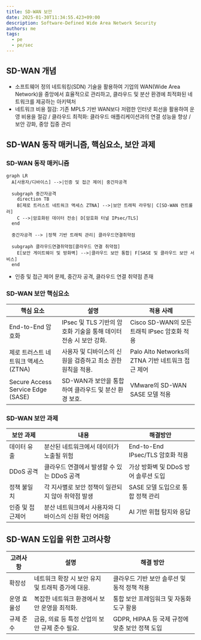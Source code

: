 ```yaml
---
title: SD-WAN 보안
date: 2025-01-30T11:34:55.423+09:00
description: Software-Defined Wide Area Network Security
authors: me
tags:
  - pe
  - pe/sec
---
```


## SD-WAN 개념

- 소프트웨어 정의 네트워킹(SDN) 기술을 활용하여 기업의 WAN(Wide Area Network)을 중앙에서 효율적으로 관리하고, 클라우드 및 분산 환경에 최적화된 네트워크를 제공하는 아키텍처
- 네트워크 비용 절감: 기존 MPLS 기반 WAN보다 저렴한 인터넷 회선을 활용하여 운영 비용을 절감 / 클라우드 최적화: 클라우드 애플리케이션과의 연결 성능을 향상 / 보안 강화, 중앙 집중 관리

## SD-WAN 동작 매커니즘, 핵심요소, 보안 과제

### SD-WAN 동작 매커니즘

```mermaid
graph LR
  A[사용자/디바이스] -->|인증 및 접근 제어| 중간자공격

  subgraph 중간자공격
    direction TB
    B[제로 트러스트 네트워크 액세스 ZTNA] -->|보안 트래픽 라우팅| C[SD-WAN 컨트롤러]
    C -->|암호화된 데이터 전송| D[암호화 터널 IPsec/TLS]
  end

  중간자공격 --> |정책 기반 트래픽 관리| 클라우드연결취약점

  subgraph 클라우드연결취약점[클라우드 연결 취약점]
    E[보안 게이트웨이 및 방화벽] -->|클라우드 보안 통합| F[SASE 및 클라우드 보안 서비스]
  end
```

- 인증 및 접근 제어 문제, 중간자 공격, 클라우드 연결 취약점 존재

### SD-WAN 보안 핵심요소

| 핵심 요소 | 설명 | 적용 사례 |
| --- | --- | --- |
| End-to-End 암호화 | IPsec 및 TLS 기반의 암호화 기술을 통해 데이터 전송 시 보안 강화. | Cisco SD-WAN의 모든 트래픽 IPsec 암호화 적용 |
| 제로 트러스트 네트워크 액세스 (ZTNA) | 사용자 및 디바이스의 신원을 검증하고 최소 권한 원칙을 적용. | Palo Alto Networks의 ZTNA 기반 네트워크 접근 제어 |
| Secure Access Service Edge (SASE) | SD-WAN과 보안을 통합하여 클라우드 및 분산 환경 보호. | VMware의 SD-WAN SASE 모델 적용 |

### SD-WAN 보안 과제

| 보안 과제 | 내용 | 해결방안 |
| --- | --- | --- |
| 데이터 유출 | 분산된 네트워크에서 데이터가 노출될 위험 | End-to-End IPsec/TLS 암호화 적용 |
| DDoS 공격 | 클라우드 연결에서 발생할 수 있는 DDoS 공격 | 가상 방화벽 및 DDoS 방어 솔루션 도입 |
| 정책 불일치 | 각 지사별로 보안 정책이 일관되지 않아 취약점 발생 | SASE 모델 도입으로 통합 정책 관리|
| 인증 및 접근제어 | 분산 네트워크에서 사용자와 디바이스의 신원 확인 어려움 | AI 기반 위협 탐지와 응답 |

## SD-WAN 도입을 위한 고려사항

| 고려사항 | 설명 | 해결 방안 |
| --- | --- | --- |
| 확장성 | 네트워크 확장 시 보안 유지 및 트래픽 증가에 대응. | 클라우드 기반 보안 솔루션 및 동적 정책 적용 |
| 운영 효율성 | 복잡한 네트워크 환경에서 보안 운영을 최적화. | 통합 보안 프레임워크 및 자동화 도구 활용 |
| 규제 준수 | 금융, 의료 등 특정 산업의 보안 규제 준수 필요. | GDPR, HIPAA 등 국제 규정에 맞춘 보안 정책 도입 |
